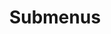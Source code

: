 ---
layout: page
title: Submenus
nav: true
nav_order: 6
dropdown: true
children: 
    - title: QR
      permalink: /qr/
    - title: divider
    # - title: projects
    #   permalink: /projects/
---